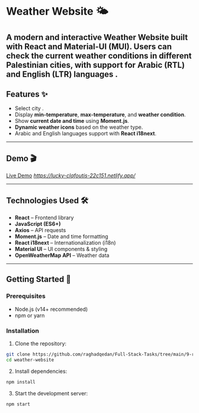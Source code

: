 # Weather Website 🌤️

A modern and interactive Weather Website built with React and Material-UI (MUI).
Users can check the current weather conditions in different Palestinian cities, with support for Arabic (RTL) and English (LTR) languages .
---

## Features ✨

- Select city .
- Display **min-temperature**, **max-temperature**, and **weather condition**.
- Show **current date and time** using **Moment.js**.
- **Dynamic weather icons** based on the weather type.
- Arabic and English languages support with **React i18next**.


---

## Demo 🎬

[Live Demo](#) *https://lucky-clafoutis-22c151.netlify.app/*

---

## Technologies Used 🛠️

- **React** – Frontend library
- **JavaScript (ES6+)**
- **Axios** – API requests
- **Moment.js** – Date and time formatting
- **React i18next** – Internationalization (i18n)
- **Material UI** – UI components & styling
- **OpenWeatherMap API** – Weather data

---

## Getting Started 🚀

### Prerequisites

- Node.js (v14+ recommended)
- npm or yarn

### Installation

1. Clone the repository:

```bash
git clone https://github.com/raghadqedan/Full-Stack-Tasks/tree/main/9-react/10-WeatherWebsite/weather-website.git
cd weather-website
```
2. Install dependencies:
```bash
npm install
```
3. Start the development server:
```bash
npm start
```